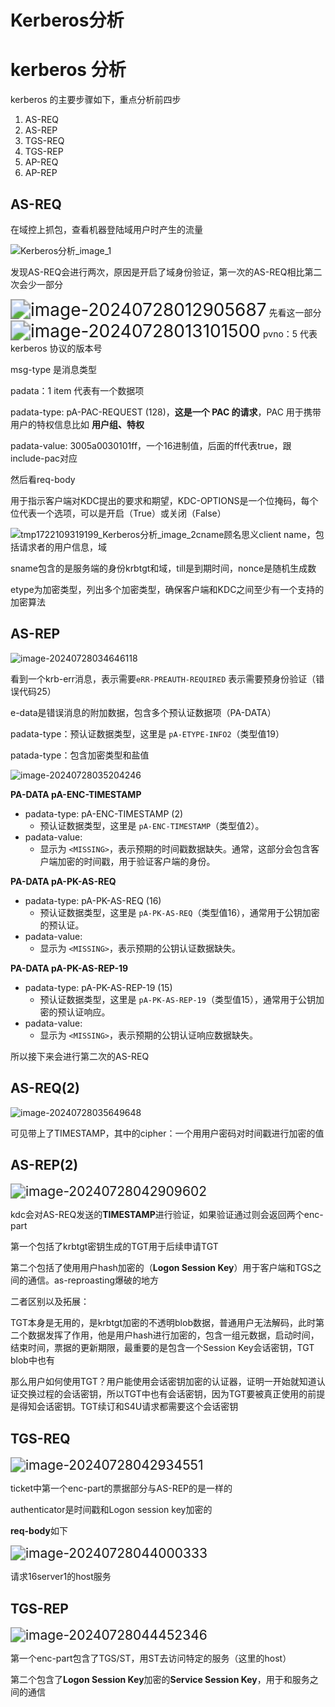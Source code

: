 # Kerberos分析


# kerberos 分析

kerberos 的主要步骤如下，重点分析前四步
1. AS-REQ
2. AS-REP
3. TGS-REQ
4. TGS-REP
5. AP-REQ
6. AP-REP

##  AS-REQ

在域控上抓包，查看机器登陆域用户时产生的流量

![Kerberos分析_image_1](../../../img/Kerberos%E5%88%86%E6%9E%90_image_1.png)

发现AS-REQ会进行两次，原因是开启了域身份验证，第一次的AS-REQ相比第二次会少一部分

<img src="../../../img/image-20240728012905687.png" alt="image-20240728012905687" style="zoom: 200%;" />
先看这一部分
<img src="../../../img/image-20240728013101500.png" alt="image-20240728013101500" style="zoom:200%;" />
pvno：5 代表 kerberos 协议的版本号

msg-type 是消息类型

padata：1 item 代表有一个数据项

padata-type: pA-PAC-REQUEST (128)，**这是一个 PAC 的请求**，PAC 用于携带用户的特权信息比如 **用户组、特权**

padata-value: 3005a0030101ff，一个16进制值，后面的ff代表true，跟include-pac对应



然后看req-body

用于指示客户端对KDC提出的要求和期望，KDC-OPTIONS是一个位掩码，每个位代表一个选项，可以是开启（True）或关闭（False）

![tmp1722109319199_Kerberos分析_image_2](../../../img/tmp1722109319199_Kerberos%E5%88%86%E6%9E%90_image_2.png)cname顾名思义client name，包括请求者的用户信息，域

sname包含的是服务端的身份krbtgt和域，till是到期时间，nonce是随机生成数

etype为加密类型，列出多个加密类型，确保客户端和KDC之间至少有一个支持的加密算法

## AS-REP

![image-20240728034646118](../../../img/image-20240728034646118.png)

看到一个krb-err消息，表示需要`eRR-PREAUTH-REQUIRED` 表示需要预身份验证（错误代码25）

e-data是错误消息的附加数据，包含多个预认证数据项（PA-DATA）

padata-type：预认证数据类型，这里是 `pA-ETYPE-INFO2`（类型值19）

patada-type：包含加密类型和盐值

![image-20240728035204246](../../../img/image-20240728035204246.png)

**PA-DATA pA-ENC-TIMESTAMP**

- padata-type: pA-ENC-TIMESTAMP (2)
  - 预认证数据类型，这里是 `pA-ENC-TIMESTAMP`（类型值2）。
- padata-value: 
  - 显示为 `<MISSING>`，表示预期的时间戳数据缺失。通常，这部分会包含客户端加密的时间戳，用于验证客户端的身份。

**PA-DATA pA-PK-AS-REQ**

- padata-type: pA-PK-AS-REQ (16)
  - 预认证数据类型，这里是 `pA-PK-AS-REQ`（类型值16），通常用于公钥加密的预认证。
- padata-value:
  - 显示为 `<MISSING>`，表示预期的公钥认证数据缺失。

**PA-DATA pA-PK-AS-REP-19**

- padata-type: pA-PK-AS-REP-19 (15)
  - 预认证数据类型，这里是 `pA-PK-AS-REP-19`（类型值15），通常用于公钥加密的预认证响应。
- padata-value: 
  - 显示为 `<MISSING>`，表示预期的公钥认证响应数据缺失。

所以接下来会进行第二次的AS-REQ

## AS-REQ(2)

![image-20240728035649648](../../../img/image-20240728035649648.png)

可见带上了TIMESTAMP，其中的cipher：一个用用户密码对时间戳进行加密的值

## AS-REP(2)

<img src="../../../img/image-20240728042909602.png" alt="image-20240728042909602" style="zoom:150%;" />

kdc会对AS-REQ发送的**TIMESTAMP**进行验证，如果验证通过则会返回两个enc-part

第一个包括了krbtgt密钥生成的TGT用于后续申请TGT

第二个包括了使用用户hash加密的（**Logon Session Key**）用于客户端和TGS之间的通信。as-reproasting爆破的地方

二者区别以及拓展：

TGT本身是无用的，是krbtgt加密的不透明blob数据，普通用户无法解码，此时第二个数据发挥了作用，他是用户hash进行加密的，包含一组元数据，启动时间，结束时间，票据的更新期限，最重要的是包含一个Session Key会话密钥，TGT blob中也有

那么用户如何使用TGT？用户能使用会话密钥加密的认证器，证明一开始就知道认证交换过程的会话密钥，所以TGT中也有会话密钥，因为TGT要被真正使用的前提是得知会话密钥。TGT续订和S4U请求都需要这个会话密钥

## TGS-REQ

<img src="../../../img/image-20240728042934551.png" alt="image-20240728042934551" style="zoom:150%;" />

ticket中第一个enc-part的票据部分与AS-REP的是一样的

authenticator是时间戳和Logon session key加密的

**req-body**如下

<img src="../../../img/image-20240728044000333.png" alt="image-20240728044000333" style="zoom:150%;" />

请求16server1的host服务

## TGS-REP

<img src="../../../img/image-20240728044452346.png" alt="image-20240728044452346" style="zoom:150%;" />

第一个enc-part包含了TGS/ST，用ST去访问特定的服务（这里的host）

第二个包含了**Logon Session Key**加密的**Service Session Key**，用于和服务之间的通信

